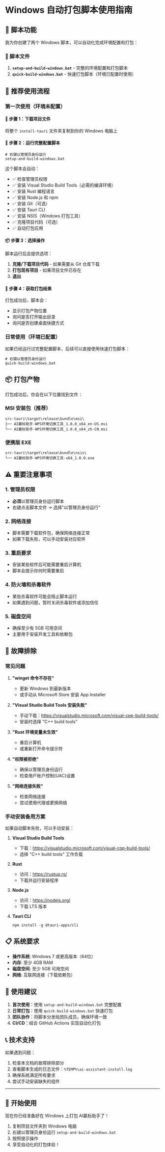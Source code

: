 # Windows 自动打包脚本使用指南

## 🚀 脚本功能

我为你创建了两个 Windows 脚本，可以自动化完成环境配置和打包：

### 📄 脚本文件

1. **`setup-and-build-windows.bat`** - 完整的环境配置和打包脚本
2. **`quick-build-windows.bat`** - 快速打包脚本（环境已配置时使用）

## 🎯 推荐使用流程

### 第一次使用（环境未配置）

#### 🔄 步骤 1：下载项目文件
将整个 `install-tauri` 文件夹复制到你的 Windows 电脑上

#### 🔧 步骤 2：运行完整配置脚本
```batch
# 右键以管理员身份运行
setup-and-build-windows.bat
```

这个脚本会自动：
- ✅ 检查管理员权限
- ✅ 安装 Visual Studio Build Tools（必需的编译环境）
- ✅ 安装 Rust 编程语言
- ✅ 安装 Node.js 和 npm
- ✅ 安装 Git（可选）
- ✅ 安装 Tauri CLI
- ✅ 安装 NSIS（Windows 打包工具）
- ✅ 克隆项目代码（可选）
- ✅ 自动打包应用

#### 📦 步骤 3：选择操作
脚本运行后会提供选项：
1. **克隆/下载项目代码** - 如果需要从 Git 仓库下载
2. **打包现有项目** - 如果项目文件已存在
3. **退出**

#### 🎉 步骤 4：获取打包结果
打包成功后，脚本会：
- 显示打包产物位置
- 询问是否打开输出目录
- 询问是否创建桌面快捷方式

### 日常使用（环境已配置）

如果已经运行过完整配置脚本，后续可以直接使用快速打包脚本：

```batch
# 右键以管理员身份运行
quick-build-windows.bat
```

## 📦 打包产物

打包成功后，你会在以下位置找到文件：

### MSI 安装包（推荐）
```
src-tauri\target\release\bundle\msi\
├── AI赢标助手-WPS环境切换工具_1.0.0_x64_en-US.msi
└── AI赢标助手-WPS环境切换工具_1.0.0_x64_zh-CN.msi
```

### 便携版 EXE
```
src-tauri\target\release\bundle\nsis\
└── AI赢标助手-WPS环境切换工具-x64_1.0.0.exe
```

## ⚠️ 重要注意事项

### 1. 管理员权限
- **必须**以管理员身份运行脚本
- 右键点击脚本文件 → 选择"以管理员身份运行"

### 2. 网络连接
- 脚本需要下载软件包，确保网络连接正常
- 如果下载失败，可以手动安装对应软件

### 3. 重启要求
- 安装某些软件后可能需要重启计算机
- 脚本会提示你何时需要重启

### 4. 防火墙和杀毒软件
- 某些杀毒软件可能会阻止脚本运行
- 如果遇到问题，暂时关闭杀毒软件或添加信任

### 5. 磁盘空间
- 确保至少有 5GB 可用空间
- 主要用于安装开发工具和依赖包

## 🔧 故障排除

### 常见问题

1. **"winget 命令不存在"**
   - 更新 Windows 到最新版本
   - 或手动从 Microsoft Store 安装 App Installer

2. **"Visual Studio Build Tools 安装失败"**
   - 手动下载：https://visualstudio.microsoft.com/visual-cpp-build-tools/
   - 安装时选择 "C++ build tools"

3. **"Rust 环境变量未生效"**
   - 重启计算机
   - 或重新打开命令提示符

4. **"权限被拒绝"**
   - 确保以管理员身份运行
   - 检查用户账户控制(UAC)设置

5. **"网络连接失败"**
   - 检查网络连接
   - 尝试使用代理或更换网络

### 手动安装备用方案

如果自动脚本失败，可以手动安装：

1. **Visual Studio Build Tools**
   - 下载：https://visualstudio.microsoft.com/visual-cpp-build-tools/
   - 选择 "C++ build tools" 工作负载

2. **Rust**
   - 访问：https://rustup.rs/
   - 下载并运行安装程序

3. **Node.js**
   - 访问：https://nodejs.org/
   - 下载 LTS 版本

4. **Tauri CLI**
   ```batch
   npm install -g @tauri-apps/cli
   ```

## 📋 系统要求

- **操作系统**: Windows 7 或更高版本（64位）
- **内存**: 至少 4GB RAM
- **磁盘空间**: 至少 5GB 可用空间
- **网络**: 互联网连接（下载依赖包）

## 🎯 使用建议

1. **首次使用**：使用 `setup-and-build-windows.bat` 完整配置
2. **日常打包**：使用 `quick-build-windows.bat` 快速打包
3. **团队协作**：将脚本分发给团队成员，确保环境一致
4. **CI/CD**：结合 GitHub Actions 实现自动化打包

## 📞 技术支持

如果遇到问题：
1. 检查本文档的故障排除部分
2. 查看脚本生成的日志文件：`%TEMP%\ai-assistant-install.log`
3. 确保系统满足所有要求
4. 尝试手动安装缺失的组件

---

## 🎉 开始使用

现在你已经准备好在 Windows 上打包 AI赢标助手了！

1. 复制项目文件夹到 Windows 电脑
2. 右键以管理员身份运行 `setup-and-build-windows.bat`
3. 按照提示操作
4. 享受自动化的打包体验！